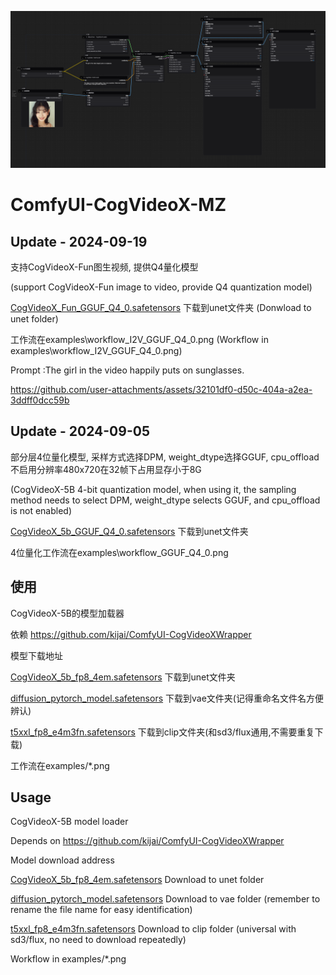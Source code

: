 ![image](./examples/workflow_I2V_GGUF_Q4_0.png)

# ComfyUI-CogVideoX-MZ
## Update - 2024-09-19
支持CogVideoX-Fun图生视频, 提供Q4量化模型

(support CogVideoX-Fun image to video, provide Q4 quantization model)

[CogVideoX_Fun_GGUF_Q4_0.safetensors](https://modelscope.cn/models/wailovet/CogVideoX-5b/resolve/master/CogVideoX_5b_fun_GGUF_Q4_0.safetensors) 下载到unet文件夹 (Donwload to unet folder)

工作流在examples\workflow_I2V_GGUF_Q4_0.png (Workflow in examples\workflow_I2V_GGUF_Q4_0.png)

Prompt :The girl in the video happily puts on sunglasses.

https://github.com/user-attachments/assets/32101df0-d50c-404a-a2ea-3ddff0dcc59b

## Update - 2024-09-05
部分层4位量化模型, 采样方式选择DPM, weight_dtype选择GGUF, cpu_offload不启用分辨率480x720在32帧下占用显存小于8G

(CogVideoX-5B 4-bit quantization model, when using it, the sampling method needs to select DPM, weight_dtype selects GGUF, and cpu_offload is not enabled)

[CogVideoX_5b_GGUF_Q4_0.safetensors](https://modelscope.cn/models/wailovet/CogVideoX-5b/resolve/master/CogVideoX_5b_GGUF_Q4_0.safetensors) 下载到unet文件夹

4位量化工作流在examples\workflow_GGUF_Q4_0.png

## 使用
CogVideoX-5B的模型加载器

依赖 https://github.com/kijai/ComfyUI-CogVideoXWrapper

模型下载地址

[CogVideoX_5b_fp8_4em.safetensors](https://modelscope.cn/models/wailovet/CogVideoX-5b/resolve/master/CogVideoX_5b_fp8_4em.safetensors) 下载到unet文件夹 

[diffusion_pytorch_model.safetensors](https://modelscope.cn/models/zhipuai/cogvideox-5b/resolve/master/vae/diffusion_pytorch_model.safetensors) 下载到vae文件夹(记得重命名文件名方便辨认)

[t5xxl_fp8_e4m3fn.safetensors](https://modelscope.cn/models/ai-modelscope/flux_text_encoders/resolve/master/t5xxl_fp8_e4m3fn.safetensors) 下载到clip文件夹(和sd3/flux通用,不需要重复下载)

工作流在examples/*.png

## Usage

CogVideoX-5B model loader

Depends on https://github.com/kijai/ComfyUI-CogVideoXWrapper

Model download address

[CogVideoX_5b_fp8_4em.safetensors](https://modelscope.cn/models/wailovet/CogVideoX-5b/resolve/master/CogVideoX_5b_fp8_4em.safetensors) Download to unet folder

[diffusion_pytorch_model.safetensors](https://modelscope.cn/models/zhipuai/cogvideox-5b/resolve/master/vae/diffusion_pytorch_model.safetensors) Download to vae folder (remember to rename the file name for easy identification)

[t5xxl_fp8_e4m3fn.safetensors](https://modelscope.cn/models/ai-modelscope/flux_text_encoders/resolve/master/t5xxl_fp8_e4m3fn.safetensors) Download to clip folder (universal with sd3/flux, no need to download repeatedly)

Workflow in examples/*.png

